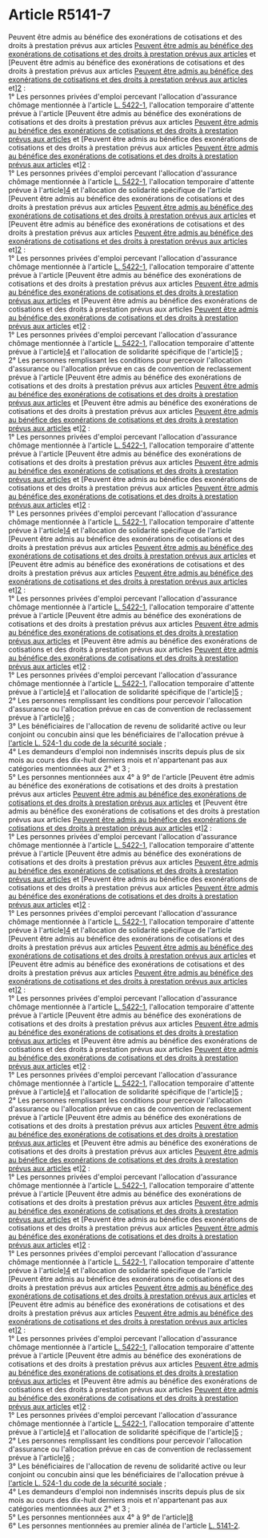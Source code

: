 # Article R5141-7

Peuvent être admis au bénéfice des exonérations de cotisations et des droits à prestation prévus aux articles [Peuvent être admis au bénéfice des exonérations de cotisations et des droits à prestation prévus aux articles][1] et [Peuvent être admis au bénéfice des exonérations de cotisations et des droits à prestation prévus aux articles [Peuvent être admis au bénéfice des exonérations de cotisations et des droits à prestation prévus aux articles][1] et][2] :   
1° Les personnes privées d'emploi percevant l'allocation d'assurance chômage mentionnée à l'article [L. 5422-1][3], l'allocation temporaire d'attente prévue à l'article [Peuvent être admis au bénéfice des exonérations de cotisations et des droits à prestation prévus aux articles [Peuvent être admis au bénéfice des exonérations de cotisations et des droits à prestation prévus aux articles][1] et [Peuvent être admis au bénéfice des exonérations de cotisations et des droits à prestation prévus aux articles [Peuvent être admis au bénéfice des exonérations de cotisations et des droits à prestation prévus aux articles][1] et][2] :   
1° Les personnes privées d'emploi percevant l'allocation d'assurance chômage mentionnée à l'article [L. 5422-1][3], l'allocation temporaire d'attente prévue à l'article][4] et l'allocation de solidarité spécifique de l'article [Peuvent être admis au bénéfice des exonérations de cotisations et des droits à prestation prévus aux articles [Peuvent être admis au bénéfice des exonérations de cotisations et des droits à prestation prévus aux articles][1] et [Peuvent être admis au bénéfice des exonérations de cotisations et des droits à prestation prévus aux articles [Peuvent être admis au bénéfice des exonérations de cotisations et des droits à prestation prévus aux articles][1] et][2] :   
1° Les personnes privées d'emploi percevant l'allocation d'assurance chômage mentionnée à l'article [L. 5422-1][3], l'allocation temporaire d'attente prévue à l'article [Peuvent être admis au bénéfice des exonérations de cotisations et des droits à prestation prévus aux articles [Peuvent être admis au bénéfice des exonérations de cotisations et des droits à prestation prévus aux articles][1] et [Peuvent être admis au bénéfice des exonérations de cotisations et des droits à prestation prévus aux articles [Peuvent être admis au bénéfice des exonérations de cotisations et des droits à prestation prévus aux articles][1] et][2] :   
1° Les personnes privées d'emploi percevant l'allocation d'assurance chômage mentionnée à l'article [L. 5422-1][3], l'allocation temporaire d'attente prévue à l'article][4] et l'allocation de solidarité spécifique de l'article][5] ;   
2° Les personnes remplissant les conditions pour percevoir l'allocation d'assurance ou l'allocation prévue en cas de convention de reclassement prévue à l'article [Peuvent être admis au bénéfice des exonérations de cotisations et des droits à prestation prévus aux articles [Peuvent être admis au bénéfice des exonérations de cotisations et des droits à prestation prévus aux articles][1] et [Peuvent être admis au bénéfice des exonérations de cotisations et des droits à prestation prévus aux articles [Peuvent être admis au bénéfice des exonérations de cotisations et des droits à prestation prévus aux articles][1] et][2] :   
1° Les personnes privées d'emploi percevant l'allocation d'assurance chômage mentionnée à l'article [L. 5422-1][3], l'allocation temporaire d'attente prévue à l'article [Peuvent être admis au bénéfice des exonérations de cotisations et des droits à prestation prévus aux articles [Peuvent être admis au bénéfice des exonérations de cotisations et des droits à prestation prévus aux articles][1] et [Peuvent être admis au bénéfice des exonérations de cotisations et des droits à prestation prévus aux articles [Peuvent être admis au bénéfice des exonérations de cotisations et des droits à prestation prévus aux articles][1] et][2] :   
1° Les personnes privées d'emploi percevant l'allocation d'assurance chômage mentionnée à l'article [L. 5422-1][3], l'allocation temporaire d'attente prévue à l'article][4] et l'allocation de solidarité spécifique de l'article [Peuvent être admis au bénéfice des exonérations de cotisations et des droits à prestation prévus aux articles [Peuvent être admis au bénéfice des exonérations de cotisations et des droits à prestation prévus aux articles][1] et [Peuvent être admis au bénéfice des exonérations de cotisations et des droits à prestation prévus aux articles [Peuvent être admis au bénéfice des exonérations de cotisations et des droits à prestation prévus aux articles][1] et][2] :   
1° Les personnes privées d'emploi percevant l'allocation d'assurance chômage mentionnée à l'article [L. 5422-1][3], l'allocation temporaire d'attente prévue à l'article [Peuvent être admis au bénéfice des exonérations de cotisations et des droits à prestation prévus aux articles [Peuvent être admis au bénéfice des exonérations de cotisations et des droits à prestation prévus aux articles][1] et [Peuvent être admis au bénéfice des exonérations de cotisations et des droits à prestation prévus aux articles [Peuvent être admis au bénéfice des exonérations de cotisations et des droits à prestation prévus aux articles][1] et][2] :   
1° Les personnes privées d'emploi percevant l'allocation d'assurance chômage mentionnée à l'article [L. 5422-1][3], l'allocation temporaire d'attente prévue à l'article][4] et l'allocation de solidarité spécifique de l'article][5] ;   
2° Les personnes remplissant les conditions pour percevoir l'allocation d'assurance ou l'allocation prévue en cas de convention de reclassement prévue à l'article][6] ;   
3° Les bénéficiaires de l'allocation de revenu de solidarité active ou leur conjoint ou concubin ainsi que les bénéficiaires de l'allocation prévue à [l'article L. 524-1 du code de la sécurité sociale][7] ;   
4° Les demandeurs d'emploi non indemnisés inscrits depuis plus de six mois au cours des dix-huit derniers mois et n'appartenant pas aux catégories mentionnées aux 2° et 3 ;   
5° Les personnes mentionnées aux 4° à 9° de l'article [Peuvent être admis au bénéfice des exonérations de cotisations et des droits à prestation prévus aux articles [Peuvent être admis au bénéfice des exonérations de cotisations et des droits à prestation prévus aux articles][1] et [Peuvent être admis au bénéfice des exonérations de cotisations et des droits à prestation prévus aux articles [Peuvent être admis au bénéfice des exonérations de cotisations et des droits à prestation prévus aux articles][1] et][2] :   
1° Les personnes privées d'emploi percevant l'allocation d'assurance chômage mentionnée à l'article [L. 5422-1][3], l'allocation temporaire d'attente prévue à l'article [Peuvent être admis au bénéfice des exonérations de cotisations et des droits à prestation prévus aux articles [Peuvent être admis au bénéfice des exonérations de cotisations et des droits à prestation prévus aux articles][1] et [Peuvent être admis au bénéfice des exonérations de cotisations et des droits à prestation prévus aux articles [Peuvent être admis au bénéfice des exonérations de cotisations et des droits à prestation prévus aux articles][1] et][2] :   
1° Les personnes privées d'emploi percevant l'allocation d'assurance chômage mentionnée à l'article [L. 5422-1][3], l'allocation temporaire d'attente prévue à l'article][4] et l'allocation de solidarité spécifique de l'article [Peuvent être admis au bénéfice des exonérations de cotisations et des droits à prestation prévus aux articles [Peuvent être admis au bénéfice des exonérations de cotisations et des droits à prestation prévus aux articles][1] et [Peuvent être admis au bénéfice des exonérations de cotisations et des droits à prestation prévus aux articles [Peuvent être admis au bénéfice des exonérations de cotisations et des droits à prestation prévus aux articles][1] et][2] :   
1° Les personnes privées d'emploi percevant l'allocation d'assurance chômage mentionnée à l'article [L. 5422-1][3], l'allocation temporaire d'attente prévue à l'article [Peuvent être admis au bénéfice des exonérations de cotisations et des droits à prestation prévus aux articles [Peuvent être admis au bénéfice des exonérations de cotisations et des droits à prestation prévus aux articles][1] et [Peuvent être admis au bénéfice des exonérations de cotisations et des droits à prestation prévus aux articles [Peuvent être admis au bénéfice des exonérations de cotisations et des droits à prestation prévus aux articles][1] et][2] :   
1° Les personnes privées d'emploi percevant l'allocation d'assurance chômage mentionnée à l'article [L. 5422-1][3], l'allocation temporaire d'attente prévue à l'article][4] et l'allocation de solidarité spécifique de l'article][5] ;   
2° Les personnes remplissant les conditions pour percevoir l'allocation d'assurance ou l'allocation prévue en cas de convention de reclassement prévue à l'article [Peuvent être admis au bénéfice des exonérations de cotisations et des droits à prestation prévus aux articles [Peuvent être admis au bénéfice des exonérations de cotisations et des droits à prestation prévus aux articles][1] et [Peuvent être admis au bénéfice des exonérations de cotisations et des droits à prestation prévus aux articles [Peuvent être admis au bénéfice des exonérations de cotisations et des droits à prestation prévus aux articles][1] et][2] :   
1° Les personnes privées d'emploi percevant l'allocation d'assurance chômage mentionnée à l'article [L. 5422-1][3], l'allocation temporaire d'attente prévue à l'article [Peuvent être admis au bénéfice des exonérations de cotisations et des droits à prestation prévus aux articles [Peuvent être admis au bénéfice des exonérations de cotisations et des droits à prestation prévus aux articles][1] et [Peuvent être admis au bénéfice des exonérations de cotisations et des droits à prestation prévus aux articles [Peuvent être admis au bénéfice des exonérations de cotisations et des droits à prestation prévus aux articles][1] et][2] :   
1° Les personnes privées d'emploi percevant l'allocation d'assurance chômage mentionnée à l'article [L. 5422-1][3], l'allocation temporaire d'attente prévue à l'article][4] et l'allocation de solidarité spécifique de l'article [Peuvent être admis au bénéfice des exonérations de cotisations et des droits à prestation prévus aux articles [Peuvent être admis au bénéfice des exonérations de cotisations et des droits à prestation prévus aux articles][1] et [Peuvent être admis au bénéfice des exonérations de cotisations et des droits à prestation prévus aux articles [Peuvent être admis au bénéfice des exonérations de cotisations et des droits à prestation prévus aux articles][1] et][2] :   
1° Les personnes privées d'emploi percevant l'allocation d'assurance chômage mentionnée à l'article [L. 5422-1][3], l'allocation temporaire d'attente prévue à l'article [Peuvent être admis au bénéfice des exonérations de cotisations et des droits à prestation prévus aux articles [Peuvent être admis au bénéfice des exonérations de cotisations et des droits à prestation prévus aux articles][1] et [Peuvent être admis au bénéfice des exonérations de cotisations et des droits à prestation prévus aux articles [Peuvent être admis au bénéfice des exonérations de cotisations et des droits à prestation prévus aux articles][1] et][2] :   
1° Les personnes privées d'emploi percevant l'allocation d'assurance chômage mentionnée à l'article [L. 5422-1][3], l'allocation temporaire d'attente prévue à l'article][4] et l'allocation de solidarité spécifique de l'article][5] ;   
2° Les personnes remplissant les conditions pour percevoir l'allocation d'assurance ou l'allocation prévue en cas de convention de reclassement prévue à l'article][6] ;   
3° Les bénéficiaires de l'allocation de revenu de solidarité active ou leur conjoint ou concubin ainsi que les bénéficiaires de l'allocation prévue à [l'article L. 524-1 du code de la sécurité sociale][7] ;   
4° Les demandeurs d'emploi non indemnisés inscrits depuis plus de six mois au cours des dix-huit derniers mois et n'appartenant pas aux catégories mentionnées aux 2° et 3 ;   
5° Les personnes mentionnées aux 4° à 9° de l'article][8]   
6° Les personnes mentionnées au premier alinéa de l'article [L. 5141-2][9].

 [1]: /affichCodeArticle.do?cidTexte=LEGITEXT000006073189&idArticle=LEGIARTI000006740542&dateTexte=&categorieLien=cid
 [2]: /affichCodeArticle.do?cidTexte=LEGITEXT000006073189&idArticle=LEGIARTI000006741234&dateTexte=&categorieLien=cid
 [3]: /affichCodeArticle.do?cidTexte=LEGITEXT000006072050&idArticle=LEGIARTI000006903823&dateTexte=&categorieLien=cid
 [4]: /affichCodeArticle.do?cidTexte=LEGITEXT000006072050&idArticle=LEGIARTI000006903854&dateTexte=&categorieLien=cid
 [5]: /affichCodeArticle.do?cidTexte=LEGITEXT000006072050&idArticle=LEGIARTI000006903847&dateTexte=&categorieLien=cid
 [6]: /affichCodeArticle.do?cidTexte=LEGITEXT000006072050&idArticle=LEGIARTI000006901079&dateTexte=&categorieLien=cid
 [7]: /affichCodeArticle.do?cidTexte=LEGITEXT000006073189&idArticle=LEGIARTI000006743298&dateTexte=&categorieLien=cid
 [8]: /affichCodeArticle.do?cidTexte=LEGITEXT000006072050&idArticle=LEGIARTI000006903658&dateTexte=&categorieLien=cid
 [9]: /affichCodeArticle.do?cidTexte=LEGITEXT000006072050&idArticle=LEGIARTI000006903659&dateTexte=&categorieLien=cid